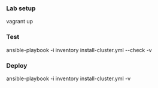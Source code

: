 ### Lab setup
vagrant up

### Test
ansible-playbook -i inventory install-cluster.yml --check -v

### Deploy
ansible-playbook -i inventory install-cluster.yml -v
